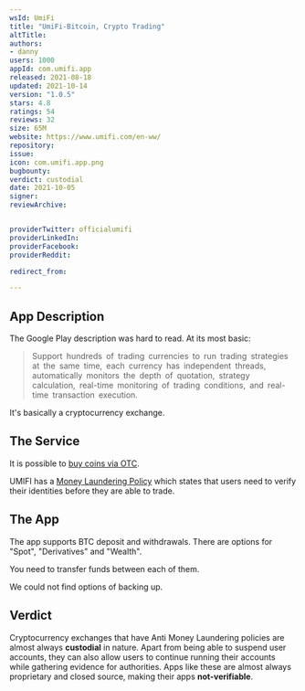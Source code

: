 ```yaml
---
wsId: UmiFi
title: "UmiFi-Bitcoin, Crypto Trading"
altTitle:
authors:
- danny
users: 1000
appId: com.umifi.app
released: 2021-08-18
updated: 2021-10-14
version: "1.0.5"
stars: 4.8
ratings: 54
reviews: 32
size: 65M
website: https://www.umifi.com/en-ww/
repository:
issue:
icon: com.umifi.app.png
bugbounty:
verdict: custodial
date: 2021-10-05
signer:
reviewArchive:


providerTwitter: officialumifi
providerLinkedIn:
providerFacebook:
providerReddit:

redirect_from:

---
```



## App Description

The Google Play description was hard to read. At its most basic:
> Support hundreds of trading currencies to run trading strategies at the same time, each currency has independent threads, automatically monitors the depth of quotation, strategy calculation, real-time monitoring of trading conditions, and real-time transaction execution.

It's basically a cryptocurrency exchange.

## The Service

It is possible to [buy coins via OTC](https://umificom.zendesk.com/hc/en-us/articles/4405497267609--Introduction-to-Contracts-How-to-conduct-contract-transactions-APP-version-).

UMIFI has a [Money Laundering Policy](https://umificom.zendesk.com/hc/en-us/articles/4405504009497) which states that users need to verify their identities before they are able to trade.

## The App

The app supports BTC deposit and withdrawals. There are options for "Spot", "Derivatives" and "Wealth".

You need to transfer funds between each of them.

We could not find options of backing up.

## Verdict

Cryptocurrency exchanges that have Anti Money Laundering policies are almost always **custodial** in nature. Apart from being able to suspend user accounts, they can also allow users to continue running their accounts while gathering evidence for authorities. Apps like these are almost always proprietary and closed source, making their apps **not-verifiable**.
